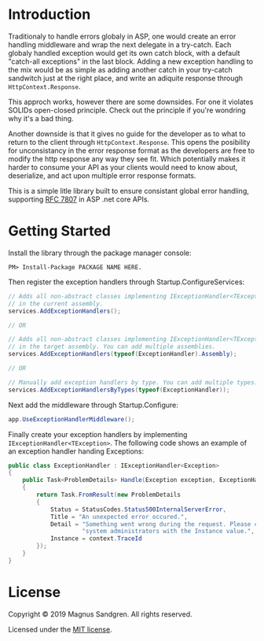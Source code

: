 # Introduction 
Traditionaly to handle errors globaly in ASP, one would create an error handling middleware and wrap the next delegate in a try-catch. Each globaly handled exception would get its own catch block, with a default "catch-all exceptions" in the last block. Adding a new exception handling to the mix would be as simple as adding another catch in your try-catch sandwitch just at the right place, and write an adiquite response through `HttpContext.Response`. 

This approch works, however there are some downsides. For one it violates SOLIDs open-closed principle. Check out the principle if you're wondring why it's a bad thing. 

Another downside is that it gives no guide for the developer as to what to return to the client through `HttpContext.Response`. This opens the posibility for unconsistancy in the error response format as the developers are free to modify the http response any way they see fit. Which potentially makes it harder to consume your API as your clients would need to know about, deserialize, and act upon multiple error response formats.

This is a simple litle library built to ensure consistant global error handling, supporting [RFC 7807](https://tools.ietf.org/html/rfc7807) in ASP .net core APIs.

# Getting Started
Install the library through the package manager console:
```
PM> Install-Package PACKAGE NAME HERE.
```

Then register the exception handlers through Startup.ConfigureServices:
```csharp
// Adds all non-abstract classes implementing IExceptionHandler<TException>
// in the current assembly.
services.AddExceptionHandlers();

// OR

// Adds all non-abstract classes implementing IExceptionHandler<TException>
// in the target assembly. You can add multiple assemblies. 
services.AddExceptionHandlers(typeof(ExceptionHandler).Assembly);

// OR

// Manually add exception handlers by type. You can add multiple types.
services.AddExceptionHandlersByTypes(typeof(ExceptionHandler));
```

Next add the middleware through Startup.Configure:
```csharp
app.UseExceptionHandlerMiddleware();
```

Finally create your exception handlers by implementing `IExceptionHandler<TException>`. The following code shows an example of an exception handler handing Exceptions:
```csharp
public class ExceptionHandler : IExceptionHandler<Exception>
{
    public Task<ProblemDetails> Handle(Exception exception, ExceptionHandlerContext context)
    {
        return Task.FromResult(new ProblemDetails
        {
            Status = StatusCodes.Status500InternalServerError,
            Title = "An unexpected error occured.",
            Detail = "Something went wrong during the request. Please contact " +
                     "system administrators with the Instance value.",
            Instance = context.TraceId
        });
    }
}
```

<!-- # Contribute
TODO: Explain how other users and developers can contribute to make your code better. 

If you want to learn more about creating good readme files then refer the following [guidelines](https://www.visualstudio.com/en-us/docs/git/create-a-readme). You can also seek inspiration from the below readme files:
- [ASP.NET Core](https://github.com/aspnet/Home)
- [Visual Studio Code](https://github.com/Microsoft/vscode)
- [Chakra Core](https://github.com/Microsoft/ChakraCore) -->

# License
Copyright © 2019 Magnus Sandgren. All rights reserved.

Licensed under the [MIT license](LICENSE.txt).
